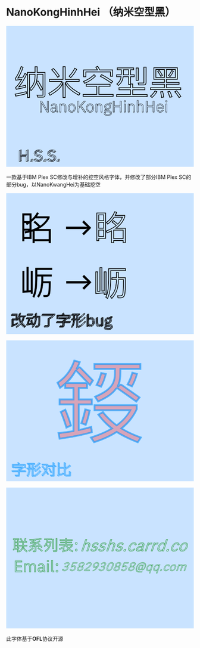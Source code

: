 # NanoKongHinhHei （纳米空型黑）

![h1](H1.png)

一款基于IBM Plex SC修改与增补的挖空风格字体，并修改了部分IBM Plex SC的部分bug，以NanoKwangHei为基础挖空

![h1](H2.png)

![h1](H3.png)

![h1](H4.png)

此字体基于**OFL**协议开源
